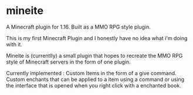 # mineite
A Minecraft plugin for 1.16. Built as a MMO RPG style plugin.

This is my first Minecraft Plugin and I honestly have no idea what i'm doing with it.

Mineite is (currentlly) a small plugin that hopes to recreate the MMO RPG style of Minecraft servers in the form of one plugin.

Currently implemented :
Custom Items in the form of a give command.
Custom enchants that can be applied to a item using a command or using the interface that is opened when you right click with a enchanted book.
